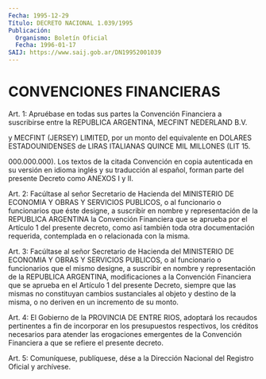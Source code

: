 ```yaml
---
Fecha: 1995-12-29
Título: DECRETO NACIONAL 1.039/1995
Publicación:
  Organismo: Boletín Oficial
  Fecha: 1996-01-17
SAIJ: https://www.saij.gob.ar/DN19952001039
---
```

# CONVENCIONES FINANCIERAS

<a id="1"></a>
Art. 1: Apruébase en todas sus partes la Convención Financiera a suscribirse  entre la REPUBLICA ARGENTINA, MECFINT NEDERLAND B.V.

y MECFINT (JERSEY) LIMITED, por un monto del equivalente en DOLARES ESTADOUNIDENSES  de  LIRAS   ITALIANAS QUINCE MIL MILLONES  (LIT 15.

000.000.000).  Los  textos  de  la    citada  Convención  en  copia autenticada  en  su versión en idioma inglés  y  su  traducción  al español, forman parte  del  presente  Decreto  como  ANEXOS  I y II.

<a id="2"></a>
Art.  2: Facúltase al señor Secretario de Hacienda del MINISTERIO DE ECONOMIA  Y  OBRAS  Y  SERVICIOS  PUBLICOS,  o  al funcionario o funcionarios que éste designe, a suscribir en nombre y representación  de la REPUBLICA ARGENTINA la Convención  Financiera que se aprueba por  el  Artículo  1  del presente decreto, como así también  toda  otra  documentación  requerida,   contemplada  en  o relacionada con la misma.

<a id="3"></a>
Art. 3: Facúltase al señor Secretario de Hacienda  del  MINISTERIO DE  ECONOMIA  Y  OBRAS  Y  SERVICIOS  PUBLICOS, o al funcionario  o funcionarios  que  el  mismo  designe,  a  suscribir  en  nombre  y representación  de  la  REPUBLICA  ARGENTINA, modificaciones  a  la Convención Financiera que se aprueba  en el Artículo 1 del presente Decreto, siempre que las mismas no constituyan cambios sustanciales al objeto y destino de la misma, o no deriven  en  un incremento de su monto.

<a id="4"></a>
Art.  4: El Gobierno de la PROVINCIA DE ENTRE RIOS,  adoptará  los recaudos  pertinentes  a  fin  de  incorporar  en  los presupuestos respectivos,  los créditos necesarios para atender las  erogaciones emergentes de la Convención Financiera a que se refiere el presente decreto.

<a id="5"></a>
Art. 5: Comuníquese,  publíquese, dése a la Dirección Nacional del Registro Oficial y archívese.